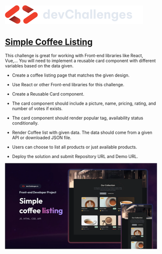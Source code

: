 <a href="https://devchallenges.io/" target="_blank"><img src="./readme-content/logo.svg" alt="dev challenges logo" /></a>

<h1><a href="https://devchallenges.io/challenge/simple-coffee-listing">Simple Coffee Listing</a></h1>

This challenge is great for working with Front-end libraries like React, Vue,... You will need to implement a reusable card component with different variables based on the data given.

- Create a coffee listing page that matches the given design.

- Use React or other Front-end libraries for this challenge.

- Create a Reusable Card component.

- The card component should include a picture, name, pricing,  rating, and number of votes if exists.

- The card component should render popular tag, availability status conditionally.

- Render Coffee list with given data. The data should come from a given API or downloaded JSON file.

- Users can choose to list all products or just available products.

- Deploy the solution and submit Repository URL and Demo URL.

<img src="./readme-content/demo.webp" alt="challenge demo">
